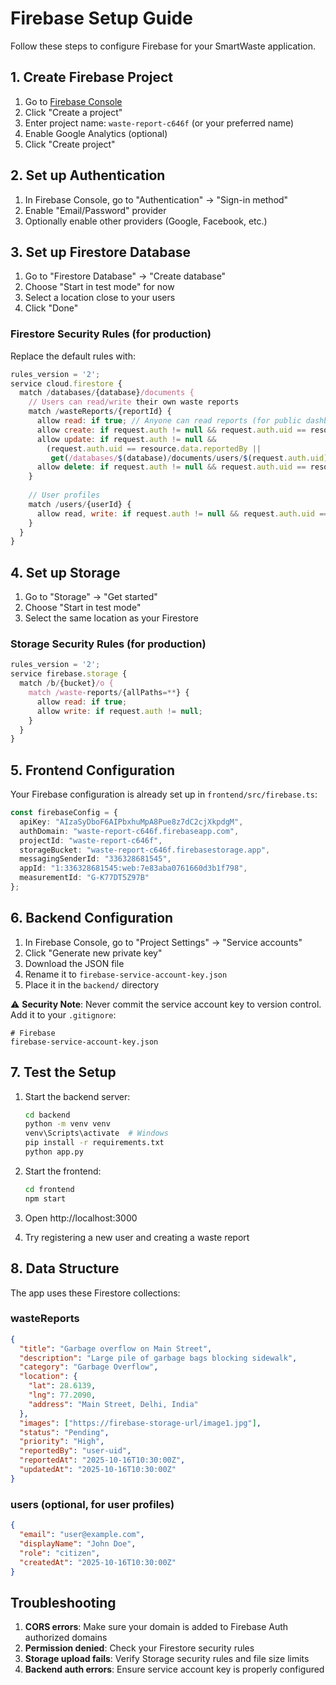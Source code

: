 # Firebase Setup Guide

Follow these steps to configure Firebase for your SmartWaste application.

## 1. Create Firebase Project

1. Go to [Firebase Console](https://console.firebase.google.com/)
2. Click "Create a project"
3. Enter project name: `waste-report-c646f` (or your preferred name)
4. Enable Google Analytics (optional)
5. Click "Create project"

## 2. Set up Authentication

1. In Firebase Console, go to "Authentication" → "Sign-in method"
2. Enable "Email/Password" provider
3. Optionally enable other providers (Google, Facebook, etc.)

## 3. Set up Firestore Database

1. Go to "Firestore Database" → "Create database"
2. Choose "Start in test mode" for now
3. Select a location close to your users
4. Click "Done"

### Firestore Security Rules (for production)

Replace the default rules with:

```javascript
rules_version = '2';
service cloud.firestore {
  match /databases/{database}/documents {
    // Users can read/write their own waste reports
    match /wasteReports/{reportId} {
      allow read: if true; // Anyone can read reports (for public dashboard)
      allow create: if request.auth != null && request.auth.uid == resource.data.reportedBy;
      allow update: if request.auth != null && 
        (request.auth.uid == resource.data.reportedBy || 
         get(/databases/$(database)/documents/users/$(request.auth.uid)).data.role == 'admin');
      allow delete: if request.auth != null && request.auth.uid == resource.data.reportedBy;
    }
    
    // User profiles
    match /users/{userId} {
      allow read, write: if request.auth != null && request.auth.uid == userId;
    }
  }
}
```

## 4. Set up Storage

1. Go to "Storage" → "Get started"
2. Choose "Start in test mode"
3. Select the same location as your Firestore

### Storage Security Rules (for production)

```javascript
rules_version = '2';
service firebase.storage {
  match /b/{bucket}/o {
    match /waste-reports/{allPaths=**} {
      allow read: if true;
      allow write: if request.auth != null;
    }
  }
}
```

## 5. Frontend Configuration

Your Firebase configuration is already set up in `frontend/src/firebase.ts`:

```typescript
const firebaseConfig = {
  apiKey: "AIzaSyDboF6AIPbxhuMpA8Pue8z7dC2cjXkpdgM",
  authDomain: "waste-report-c646f.firebaseapp.com",
  projectId: "waste-report-c646f",
  storageBucket: "waste-report-c646f.firebasestorage.app",
  messagingSenderId: "336328681545",
  appId: "1:336328681545:web:7e83aba0761660d3b1f798",
  measurementId: "G-K77DT5Z97B"
};
```

## 6. Backend Configuration

1. In Firebase Console, go to "Project Settings" → "Service accounts"
2. Click "Generate new private key"
3. Download the JSON file
4. Rename it to `firebase-service-account-key.json`
5. Place it in the `backend/` directory

⚠️ **Security Note**: Never commit the service account key to version control. Add it to your `.gitignore`:

```
# Firebase
firebase-service-account-key.json
```

## 7. Test the Setup

1. Start the backend server:
   ```bash
   cd backend
   python -m venv venv
   venv\Scripts\activate  # Windows
   pip install -r requirements.txt
   python app.py
   ```

2. Start the frontend:
   ```bash
   cd frontend
   npm start
   ```

3. Open http://localhost:3000
4. Try registering a new user and creating a waste report

## 8. Data Structure

The app uses these Firestore collections:

### wasteReports
```json
{
  "title": "Garbage overflow on Main Street",
  "description": "Large pile of garbage bags blocking sidewalk",
  "category": "Garbage Overflow",
  "location": {
    "lat": 28.6139,
    "lng": 77.2090,
    "address": "Main Street, Delhi, India"
  },
  "images": ["https://firebase-storage-url/image1.jpg"],
  "status": "Pending",
  "priority": "High",
  "reportedBy": "user-uid",
  "reportedAt": "2025-10-16T10:30:00Z",
  "updatedAt": "2025-10-16T10:30:00Z"
}
```

### users (optional, for user profiles)
```json
{
  "email": "user@example.com",
  "displayName": "John Doe",
  "role": "citizen",
  "createdAt": "2025-10-16T10:30:00Z"
}
```

## Troubleshooting

1. **CORS errors**: Make sure your domain is added to Firebase Auth authorized domains
2. **Permission denied**: Check your Firestore security rules
3. **Storage upload fails**: Verify Storage security rules and file size limits
4. **Backend auth errors**: Ensure service account key is properly configured